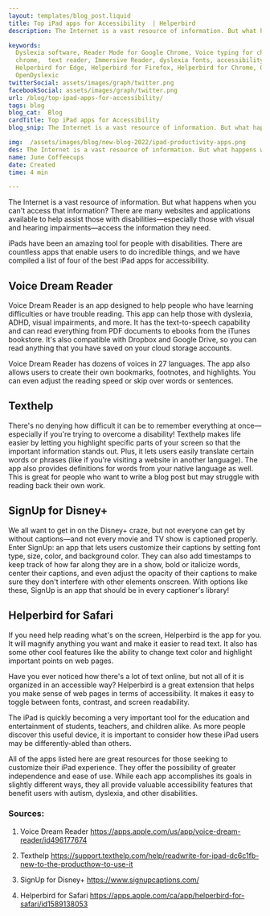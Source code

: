 ```yaml
---
layout: templates/blog_post.liquid
title: Top iPad apps for Accessibility  | Helperbird
description: The Internet is a vast resource of information. But what happens when you can't access that information? There are many websites and applications available to help assist those with disabilities—especially those with visual and hearing impairments—access the information they need.

keywords:
  Dyslexia software, Reader Mode for Google Chrome, Voice typing for chrome, Text to speech for
  chrome,  text reader, Immersive Reader, dyslexia fonts, accessibility software, dyslexia software,
  Helperbird for Edge, Helperbird for Firefox, Helperbird for Chrome, Opendyslexic for Chrome,
  OpenDyslexic
twitterSocial: assets/images/graph/twitter.png
facebookSocial: assets/images/graph/twitter.png
url: /blog/top-ipad-apps-for-accessibility/
tags: blog
blog_cat:  Blog
cardTitle: Top iPad apps for Accessibility
blog_snip: The Internet is a vast resource of information. But what happens when you can't access that information? There are many websites and applications available to help assist those with disabilities—especially those with visual and hearing impairments—access the information they need.

img:  /assets/images/blog/new-blog-2022/ipad-productivity-apps.png
des: The Internet is a vast resource of information. But what happens when you can't access that information? There are many websites and applications available to help assist those with disabilities—especially those with visual and hearing impairments—access the information they need.
name: June Coffeecups
date: Created
time: 4 min

---
```


The Internet is a vast resource of information. But what happens when you can't access that information? There are many websites and applications available to help assist those with disabilities—especially those with visual and hearing impairments—access the information they need.

iPads have been an amazing tool for people with disabilities. There are countless apps that enable users to do incredible things, and we have compiled a list of four of the best iPad apps for accessibility.

## Voice Dream Reader

Voice Dream Reader is an app designed to help people who have learning difficulties or have trouble reading. This app can help those with dyslexia, ADHD, visual impairments, and more. It has the text-to-speech capability and can read everything from PDF documents to ebooks from the iTunes bookstore. It's also compatible with Dropbox and Google Drive, so you can read anything that you have saved on your cloud storage accounts.

Voice Dream Reader has dozens of voices in 27 languages. The app also allows users to create their own bookmarks, footnotes, and highlights. You can even adjust the reading speed or skip over words or sentences.

## Texthelp

There's no denying how difficult it can be to remember everything at once—especially if you're trying to overcome a disability! Texthelp makes life easier by letting you highlight specific parts of your screen so that the important information stands out. Plus, it lets users easily translate certain words or phrases (like if you're visiting a website in another language). The app also provides definitions for words from your native language as well. This is great for people who want to write a blog post but may struggle with reading back their own work.

## SignUp for Disney+

We all want to get in on the Disney+ craze, but not everyone can get by without captions—and not every movie and TV show is captioned properly. Enter SignUp: an app that lets users customize their captions by setting font type, size, color, and background color. They can also add timestamps to keep track of how far along they are in a show, bold or italicize words, center their captions, and even adjust the opacity of their captions to make sure they don't interfere with other elements onscreen. With options like these, SignUp is an app that should be in every captioner's library!

## Helperbird for Safari

If you need help reading what's on the screen, Helperbird is the app for you. It will magnify anything you want and make it easier to read text. It also has some other cool features like the ability to change text color and highlight important points on web pages.

Have you ever noticed how there's a lot of text online, but not all of it is organized in an accessible way? Helperbird is a great extension that helps you make sense of web pages in terms of accessibility. It makes it easy to toggle between fonts, contrast, and screen readability.

The iPad is quickly becoming a very important tool for the education and entertainment of students, teachers, and children alike. As more people discover this useful device, it is important to consider how these iPad users may be differently-abled than others.

All of the apps listed here are great resources for those seeking to customize their iPad experience. They offer the possibility of greater independence and ease of use. While each app accomplishes its goals in slightly different ways, they all provide valuable accessibility features that benefit users with autism, dyslexia, and other disabilities.

  
  
### Sources:

1. Voice Dream Reader
https://apps.apple.com/us/app/voice-dream-reader/id496177674

2. Texthelp
https://support.texthelp.com/help/readwrite-for-ipad-dc6c1fb-new-to-the-producthow-to-use-it

3. SignUp for Disney+
https://www.signupcaptions.com/

4. Helperbird for Safari
https://apps.apple.com/ca/app/helperbird-for-safari/id1589138053
